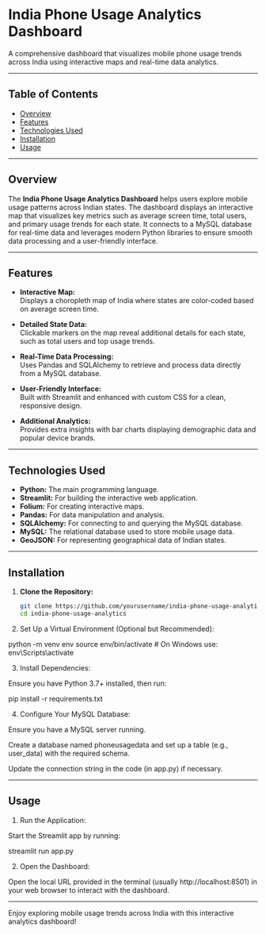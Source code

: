 # India Phone Usage Analytics Dashboard

A comprehensive dashboard that visualizes mobile phone usage trends across India using interactive maps and real-time data analytics.

---

## Table of Contents

- [Overview](#overview)
- [Features](#features)
- [Technologies Used](#technologies-used)
- [Installation](#installation)
- [Usage](#usage)
---

## Overview

The **India Phone Usage Analytics Dashboard** helps users explore mobile usage patterns across Indian states. The dashboard displays an interactive map that visualizes key metrics such as average screen time, total users, and primary usage trends for each state. It connects to a MySQL database for real-time data and leverages modern Python libraries to ensure smooth data processing and a user-friendly interface.

---

## Features

- **Interactive Map:**  
  Displays a choropleth map of India where states are color-coded based on average screen time.
  
- **Detailed State Data:**  
  Clickable markers on the map reveal additional details for each state, such as total users and top usage trends.
  
- **Real-Time Data Processing:**  
  Uses Pandas and SQLAlchemy to retrieve and process data directly from a MySQL database.
  
- **User-Friendly Interface:**  
  Built with Streamlit and enhanced with custom CSS for a clean, responsive design.
  
- **Additional Analytics:**  
  Provides extra insights with bar charts displaying demographic data and popular device brands.

---

## Technologies Used

- **Python:** The main programming language.
- **Streamlit:** For building the interactive web application.
- **Folium:** For creating interactive maps.
- **Pandas:** For data manipulation and analysis.
- **SQLAlchemy:** For connecting to and querying the MySQL database.
- **MySQL:** The relational database used to store mobile usage data.
- **GeoJSON:** For representing geographical data of Indian states.

---

## Installation

1. **Clone the Repository:**

   ```bash
   git clone https://github.com/yourusername/india-phone-usage-analytics.git
   cd india-phone-usage-analytics

2. Set Up a Virtual Environment (Optional but Recommended):

python -m venv env
source env/bin/activate  # On Windows use: env\Scripts\activate


3. Install Dependencies:

Ensure you have Python 3.7+ installed, then run:

pip install -r requirements.txt


4. Configure Your MySQL Database:

Ensure you have a MySQL server running.

Create a database named phoneusagedata and set up a table (e.g., user_data) with the required schema.

Update the connection string in the code (in app.py) if necessary.





---

## Usage

1. Run the Application:

Start the Streamlit app by running:

streamlit run app.py


2. Open the Dashboard:

Open the local URL provided in the terminal (usually http://localhost:8501) in your web browser to interact with the dashboard.

---


Enjoy exploring mobile usage trends across India with this interactive analytics dashboard!



